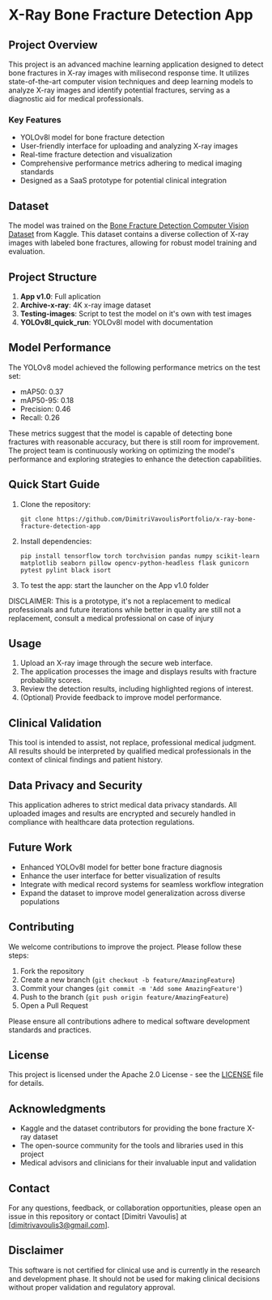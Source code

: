 # X-Ray Bone Fracture Detection App

## Project Overview

This project is an advanced machine learning application designed to detect bone fractures in X-ray images with milisecond response time. It utilizes state-of-the-art computer vision techniques and deep learning models to analyze X-ray images and identify potential fractures, serving as a diagnostic aid for medical professionals.

### Key Features

- YOLOv8l model for bone fracture detection
- User-friendly interface for uploading and analyzing X-ray images
- Real-time fracture detection and visualization 
- Comprehensive performance metrics adhering to medical imaging standards
- Designed as a SaaS prototype for potential clinical integration

## Dataset

The model was trained on the [Bone Fracture Detection Computer Vision Dataset](https://www.kaggle.com/datasets/pkdarabi/bone-fracture-detection-computer-vision-project) from Kaggle. This dataset contains a diverse collection of X-ray images with labeled bone fractures, allowing for robust model training and evaluation.

## Project Structure

1. **App v1.0**: Full aplication
2. **Archive-x-ray**: 4K x-ray image dataset
3. **Testing-images**: Script to test the model on it's own with test images
4. **YOLOv8l_quick_run**: YOLOv8l model with documentation
## Model Performance

The YOLOv8 model achieved the following performance metrics on the test set:

- mAP50: 0.37
- mAP50-95: 0.18
- Precision: 0.46
- Recall: 0.26

These metrics suggest that the model is capable of detecting bone fractures with reasonable accuracy, but there is still room for improvement. The project team is continuously working on optimizing the model's performance and exploring strategies to enhance the detection capabilities.

## Quick Start Guide

1. Clone the repository:

   ```
   git clone https://github.com/DimitriVavoulisPortfolio/x-ray-bone-fracture-detection-app
   ```

2. Install dependencies:
   ```
   pip install tensorflow torch torchvision pandas numpy scikit-learn matplotlib seaborn pillow opencv-python-headless flask gunicorn pytest pylint black isort
   ```
3. To test the app:
   start the launcher on the App v1.0 folder

DISCLAIMER: This is a prototype, it's not a replacement to medical professionals and future iterations while better in quality are still not a replacement, consult a medical professional on case of injury

## Usage

1. Upload an X-ray image through the secure web interface.
2. The application processes the image and displays results with fracture probability scores.
3. Review the detection results, including highlighted regions of interest.
4. (Optional) Provide feedback to improve model performance.

## Clinical Validation

This tool is intended to assist, not replace, professional medical judgment. All results should be interpreted by qualified medical professionals in the context of clinical findings and patient history.

## Data Privacy and Security

This application adheres to strict medical data privacy standards. All uploaded images and results are encrypted and securely handled in compliance with healthcare data protection regulations.

## Future Work

- Enhanced YOLOv8l model for better bone fracture diagnosis
- Enhance the user interface for better visualization of results
- Integrate with medical record systems for seamless workflow integration
- Expand the dataset to improve model generalization across diverse populations

## Contributing

We welcome contributions to improve the project. Please follow these steps:

1. Fork the repository
2. Create a new branch (`git checkout -b feature/AmazingFeature`)
3. Commit your changes (`git commit -m 'Add some AmazingFeature'`)
4. Push to the branch (`git push origin feature/AmazingFeature`)
5. Open a Pull Request

Please ensure all contributions adhere to medical software development standards and practices.

## License

This project is licensed under the Apache 2.0 License - see the [LICENSE](LICENSE) file for details.

## Acknowledgments

- Kaggle and the dataset contributors for providing the bone fracture X-ray dataset
- The open-source community for the tools and libraries used in this project
- Medical advisors and clinicians for their invaluable input and validation

## Contact

For any questions, feedback, or collaboration opportunities, please open an issue in this repository or contact [Dimitri Vavoulis] at [dimitrivavoulis3@gmail.com].

## Disclaimer

This software is not certified for clinical use and is currently in the research and development phase. It should not be used for making clinical decisions without proper validation and regulatory approval.


